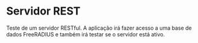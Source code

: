 Servidor REST
=============

Teste de um servidor RESTful.
A aplicação irá fazer acesso a uma base de dados FreeRADIUS e também irá testar se o servidor está ativo.

